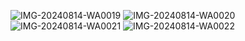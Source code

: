 ![IMG-20240814-WA0019](https://github.com/user-attachments/assets/627ca16e-3435-40a3-a50a-7aa13a7c281b)
![IMG-20240814-WA0020](https://github.com/user-attachments/assets/761a5acc-3a51-48bc-a5e2-d818e7cc5e23)
![IMG-20240814-WA0021](https://github.com/user-attachments/assets/320b88b9-b801-4cdf-a2d3-98beed49fd6f)
![IMG-20240814-WA0022](https://github.com/user-attachments/assets/603efe49-9d9b-4755-8269-bc4f5e1a84f0)
